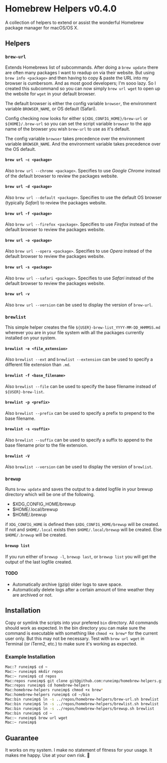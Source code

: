 Homebrew Helpers v0.4.0
=======================

A collection of helpers to extend or assist the wonderful Homebrew package manager for macOS/OS X.


Helpers
-------

### `brew-url`

Extends Homebrews list of subcommands. After doing a `brew update` there are often many packages I want to readup on via their website. But using `brew info <package>` and then having to copy & paste the URL into my browser is cumbersom. And as most good developers; I'm sooo lazy. So I created this subcommand so you can now simply `brew url wget` to open up the website for `wget` in your default browser.

The default browser is either the config variable `browser`, the environment variable `BROWSER_NAME`, or OS default (Safari).

Config checking now looks for either `${XDG_CONFIG_HOME}/brew-url` or `${HOME}/.brew-url` so you can set the script variable `browser` to the app name of the browser you wish `brew-url` to use as it's default.

The config variable `browser` takes precedence over the environment variable `BROWSER_NAME`. And the environment variable takes precedence over the OS default.


#### `brew url -c <package>`

Also `brew url --chrome <package>`. Specifies to use _Google Chrome_ instead of the default browser to review the packages website.


#### `brew url -d <package>`

Also `brew url --default <package>`. Specifies to use the default OS browser (typically _Safari_) to review the packages website.


#### `brew url -f <package>`

Also `brew url --firefox <package>`. Specifies to use _Firefox_ instead of the default browser to review the packages website.


#### `brew url -o <package>`

Also `brew url --opera <package>`. Specifies to use _Opera_ instead of the default browser to review the packages website.


#### `brew url -s <package>`

Also `brew url --safari <package>`. Specifies to use _Safari_ instead of the default browser to review the packages website.


#### `brew url -v`

Also `brew url --version` can be used to display the version of `brew-url`.


### `brewlist`

This simple helper creates the file `${USER}-brew-list_YYYY-MM-DD_HHMMSS.md` wherever you are in your file system with all the packages currently installed on your system.


#### `brewlist -e <file_extension>`

Also `brewlist --ext` and `brewlist --extension` can be used to specify a different file extension than `.md`.


#### `brewlist -f <base_filename>`

Also `brewlist --file` can be used to specify the base filename instead of `${USER}-brew-list`.


#### `brewlist -p <prefix>`

Also `brewlist --prefix` can be used to specify a prefix to prepend to the base filename.


#### `brewlist -s <suffix>`

Also `brewlist --suffix` can be used to specify a suffix to append to the base filename prior to the file extension.


#### `brewlist -V`

Also `brewlist --version` can be used to display the version of `brewlist`.


### `brewup`

Runs `brew update` and saves the output to a dated logfile in your brewup directory which will be one of the following.

- $XDG_CONFIG_HOME/brewup
- $HOME/.local/brewup
- $HOME/.brewup

if `XDG_CONFIG_HOME` is defined then `$XDG_CONFIG_HOME/brewup` will be created. If not and `$HOME/.local` exists then `$HOME/.local/brewup` will be created. Else `$HOME/.brewup` will be created.


#### `brewup list`

If you run either of `brewup -l`, `brewup last`, or `brewup list` you will get the output of the last logfile created.

#### TODO

- Automatically archive (gzip) older logs to save space.
- Automatically delete logs after a certain amount of time weather they are archived or not.


Installation
------------

Copy or symlink the scripts into your prefered `bin` directory. All commands should work as expected. In the bin directory you can make sure the command is executable with something like `chmod +x brew*` for the current user only. But this may not be necessary. Test with `brew url wget` in Terminal (or iTerm2, etc.) to make sure it's working as expected.

### Example Installation

``` bash
Mac:? runeimp$ cd ~
Mac:~ runeimp$ mkdir repos
Mac:~ runeimp$ cd repos
Mac:repos runeimp$ git clone git@github.com:runeimp/homebrew-helpers.git
Mac:repos runeimp$ cd homebrew-helpers
Mac:homebrew-helpers runeimp$ chmod +x brew*
Mac:homebrew-helpers runeimp$ cd ~/bin
Mac:bin runeimp$ ln -s ../repos/homebrew-helpers/brew-url.sh brewlist
Mac:bin runeimp$ ln -s ../repos/homebrew-helpers/brewlist.sh brewlist
Mac:bin runeimp$ ln -s ../repos/homebrew-helpers/brewup.sh brewlist
Mac:bin runeimp$ cd ~
Mac:~ runeimp$ brew url wget
Mac:~ runeimp$
```


Guarantee
---------

It works on my system. I make no statement of fitness for your usage. It makes me happy. Use at your own risk. :angel:


